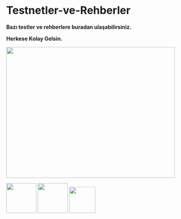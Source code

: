 # Testnetler-ve-Rehberler

**Bazı testler ve rehberlere buradan ulaşabilirsiniz.**

**Herkese Kolay Gelsin.**

<img src="https://github-readme-stats.vercel.app/api?username=brsbrc&show_icons=true&theme=highcontrast" align="center" width="450" height="350" >




[<img src="https://user-images.githubusercontent.com/107190154/187065502-881292bb-4c51-401e-9328-0e00a7c7a2aa.png" width="80"/>](https://twitter.com/brsbtc) [<img src="https://user-images.githubusercontent.com/107190154/187065689-35c9b586-0c17-4896-a8c8-efaf87638775.png" width="80"/>](https://medium.com/@blackowltr_34376) [<img src="https://user-images.githubusercontent.com/107190154/187086021-e810d8a8-0616-4b04-b8ba-924e94bc3d3c.png" width="70"/>](https://linktr.ee/blackowltr)



